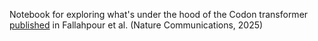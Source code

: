Notebook for exploring what's under the hood of the Codon transformer [published](https://www.nature.com/articles/s41467-025-58588-7#citeas) in Fallahpour et al. (Nature Communications, 2025)
